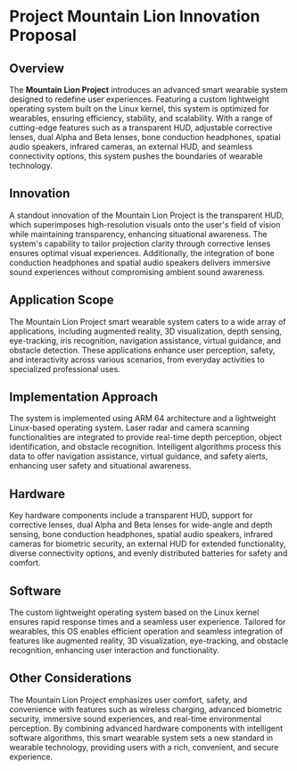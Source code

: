 # Project Mountain Lion Innovation Proposal

## Overview

The **Mountain Lion Project** introduces an advanced smart wearable system designed to redefine user experiences. Featuring a custom lightweight operating system built on the Linux kernel, this system is optimized for wearables, ensuring efficiency, stability, and scalability. With a range of cutting-edge features such as a transparent HUD, adjustable corrective lenses, dual Alpha and Beta lenses, bone conduction headphones, spatial audio speakers, infrared cameras, an external HUD, and seamless connectivity options, this system pushes the boundaries of wearable technology.

## Innovation

A standout innovation of the Mountain Lion Project is the transparent HUD, which superimposes high-resolution visuals onto the user's field of vision while maintaining transparency, enhancing situational awareness. The system's capability to tailor projection clarity through corrective lenses ensures optimal visual experiences. Additionally, the integration of bone conduction headphones and spatial audio speakers delivers immersive sound experiences without compromising ambient sound awareness.

## Application Scope

The Mountain Lion Project smart wearable system caters to a wide array of applications, including augmented reality, 3D visualization, depth sensing, eye-tracking, iris recognition, navigation assistance, virtual guidance, and obstacle detection. These applications enhance user perception, safety, and interactivity across various scenarios, from everyday activities to specialized professional uses.

## Implementation Approach

The system is implemented using ARM 64 architecture and a lightweight Linux-based operating system. Laser radar and camera scanning functionalities are integrated to provide real-time depth perception, object identification, and obstacle recognition. Intelligent algorithms process this data to offer navigation assistance, virtual guidance, and safety alerts, enhancing user safety and situational awareness.

## Hardware

Key hardware components include a transparent HUD, support for corrective lenses, dual Alpha and Beta lenses for wide-angle and depth sensing, bone conduction headphones, spatial audio speakers, infrared cameras for biometric security, an external HUD for extended functionality, diverse connectivity options, and evenly distributed batteries for safety and comfort.

## Software

The custom lightweight operating system based on the Linux kernel ensures rapid response times and a seamless user experience. Tailored for wearables, this OS enables efficient operation and seamless integration of features like augmented reality, 3D visualization, eye-tracking, and obstacle recognition, enhancing user interaction and functionality.

## Other Considerations

The Mountain Lion Project emphasizes user comfort, safety, and convenience with features such as wireless charging, advanced biometric security, immersive sound experiences, and real-time environmental perception. By combining advanced hardware components with intelligent software algorithms, this smart wearable system sets a new standard in wearable technology, providing users with a rich, convenient, and secure experience.
